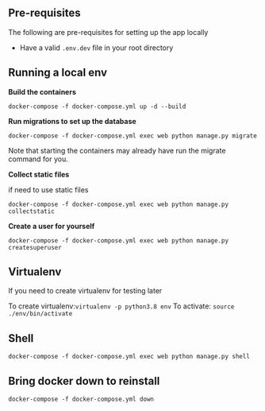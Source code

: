 ## Pre-requisites

The following are pre-requisites for setting up the app locally

- Have a valid `.env.dev` file in your root directory

## Running a local env

**Build the containers**

```docker-compose -f docker-compose.yml up -d --build```

**Run migrations to set up the database**

```docker-compose -f docker-compose.yml exec web python manage.py migrate```

Note that starting the containers may already have run the migrate command for you.

**Collect static files**

if need to use static files

 ```docker-compose -f docker-compose.yml exec web python manage.py collectstatic```

 **Create a user for yourself**

```docker-compose -f docker-compose.yml exec web python manage.py createsuperuser```

## Virtualenv

If you need to create virtualenv for testing later

To create virtualenv:```virtualenv -p python3.8 env```
To activate: ```source ./env/bin/activate```

## Shell

```docker-compose -f docker-compose.yml exec web python manage.py shell```

## Bring docker down to reinstall

```docker-compose -f docker-compose.yml down```